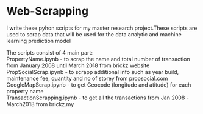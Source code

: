 # Web-Scrapping
I write these pyhon scripts for my master research project.These scripts are used to scrap data that will be used for the data analytic
and machine learning prediction model

The scripts consist of 4 main part:
<br>PropertyName.ipynb - to scrap the name and total number of transaction from January 2008 until March 2018 from brickz website
<br>PropSocialScrap.ipynb - to scrapp additional info such as year build, maintenance fee, quantity and no of storey from propsocial.com
<br>GoogleMapScrap.ipynb - to get Geocode (longitude and atitude) for each property name
<br>TransactionScrapping.ipynb - to get all the transactions from Jan 2008 -March2018 from brickz.my
